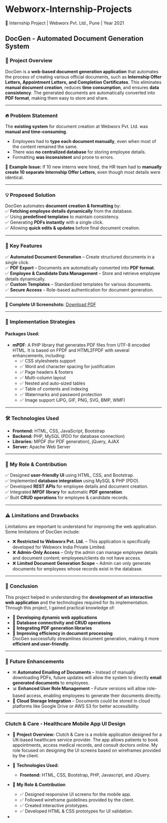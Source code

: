 # Webworx-Internship-Projects
🚀 Internship Project | Webworx Pvt. Ltd., Pune | Year 2021

## DocGen - Automated Document Generation System

### 📌 **Project Overview**  
DocGen is a **web-based document generation application** that automates the process of creating various official documents, such as **Internship Offer Letters, Appointment Letters, and Completion Certificates**. This eliminates **manual document creation**, reduces **time consumption**, and ensures **data consistency**. The generated documents are automatically converted into **PDF format**, making them easy to store and share.  

---

### 🔥 **Problem Statement**  
The **existing system** for document creation at Webworx Pvt. Ltd. was **manual and time-consuming**.  
- Employees had to **type each document manually**, even when most of the content remained the same.  
- There was **no centralized database** for storing employee details.  
- Formatting **was inconsistent** and prone to errors.  

🔴 **Example Issue:** If 10 new interns were hired, the HR team had to **manually create 10 separate Internship Offer Letters**, even though most details were identical.  

---

### 💡 **Proposed Solution**  
DocGen automates **document creation & formatting** by:  
✅ **Fetching employee details dynamically** from the database.  
✅ Using **predefined templates** to maintain consistency.  
✅ Generating **PDFs instantly** with a single click.  
✅ Allowing **quick edits & updates** before final document creation.  

---

### 🌟 **Key Features**  
✅ **Automated Document Generation** – Create structured documents in a single click.  
✅ **PDF Export** – Documents are automatically converted into **PDF format**.  
✅ **Employee & Candidate Data Management** – Store and retrieve employee details dynamically.  
✅ **Custom Templates** – Standardized templates for various documents.  
✅ **Secure Access** – Role-based authentication for document generation.  

---

📎 **Complete UI Screenshots:** [Download PDF](DocGen/UI-Screenshots.pdf)  

---


### 🔧 **Implementation Strategies**  
#### **Packages Used:**  
- **mPDF**: A PHP library that generates PDF files from UTF-8 encoded HTML. It is based on FPDF and HTML2FPDF with several enhancements, including:
  - ✅ CSS stylesheets support
  - ✅ Word and character spacing for justification
  - ✅ Page headers & footers
  - ✅ Multi-column layout
  - ✅ Nested and auto-sized tables
  - ✅ Table of contents and indexing
  - ✅ Watermarks and password protection
  - ✅ Image support (JPG, GIF, PNG, SVG, BMP, WMF)
    
---

### 🛠 **Technologies Used**  
- **Frontend:** HTML, CSS, JavaScript, Bootstrap  
- **Backend:** PHP, MySQL (PDO for database connection)  
- **Libraries:** MPDF (for PDF generation), jQuery, AJAX  
- **Server:** Apache Web Server  

---

### 🎯 **My Role & Contribution**  
✅ Designed **user-friendly UI** using HTML, CSS, and Bootstrap.  
✅ Implemented **database integration** using MySQL & PHP (PDO).  
✅ Developed **REST APIs** for employee details and document creation.  
✅ Integrated **MPDF library** for automatic **PDF generation**.  
✅ Built **CRUD operations** for employee & candidate records.  

---
### ⚠ **Limitations and Drawbacks**  
Limitations are important to understand for improving the web application. Some limitations of DocGen include:  
- ❌ **Restricted to Webworx Pvt. Ltd.** – This application is specifically developed for Webworx India Private Limited.  
- ❌ **Admin-Only Access** – Only the admin can manage employee details and document content; employees/clients do not have access.  
- ❌ **Limited Document Generation Scope** – Admin can only generate documents for employees whose records exist in the database.  

---

### 📢 **Conclusion**  
This project helped in understanding the **development of an interactive web application** and the technologies required for its implementation. Through this project, I gained practical knowledge of:
- 🌟 **Developing dynamic web applications**
- 🌟 **Database connectivity and CRUD operations**
- 🌟 **Integrating PDF generation libraries**
- 🌟 **Improving efficiency in document processing**  
DocGen successfully streamlines document generation, making it more **efficient and user-friendly**.  

---

### 🚀 **Future Enhancements**  
- ✉ **Automated Emailing of Documents** – Instead of manually downloading PDFs, future updates will allow the system to directly **email generated documents** to employees.  
- 📊 **Enhanced User Role Management** – Future versions will allow role-based access, enabling employees to generate their documents directly.  
- 📂 **Cloud Storage Integration** – Documents could be stored in cloud platforms like Google Drive or AWS S3 for better accessibility.  

---
     
### Clutch & Care - Healthcare Mobile App UI Design
- 📌 **Project Overview:**
Clutch & Care is a mobile application designed for a UK-based healthcare service provider. The app allows patients to book appointments, access medical records, and consult doctors online. My role focused on designing the UI screens based on wireframes provided by the client.

- 🎨 **Technologies Used:**
    - **Frontend:** HTML, CSS, Bootstrap, PHP, Javascript, and JQuery.

- 🎯 **My Role & Contribution**
    - ✅ Designed responsive UI screens for the mobile app.
    - ✅ Followed wireframe guidelines provided by the client.
    - ✅ Created interactive prototypes.
    - ✅ Developed HTML & CSS prototypes for UI validation.
 
- 
